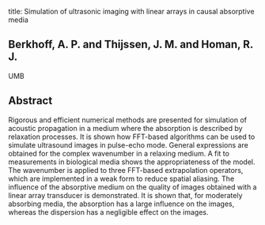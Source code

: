 title: Simulation of ultrasonic imaging with linear arrays in causal absorptive media

## Berkhoff, A. P. and Thijssen, J. M. and Homan, R. J.
UMB


## Abstract
Rigorous and efficient numerical methods are presented for simulation of acoustic propagation in a medium where the absorption is described by relaxation processes. It is shown how FFT-based algorithms can be used to simulate ultrasound images in pulse-echo mode. General expressions are obtained for the complex wavenumber in a relaxing medium. A fit to measurements in biological media shows the appropriateness of the model. The wavenumber is applied to three FFT-based extrapolation operators, which are implemented in a weak form to reduce spatial aliasing. The influence of the absorptive medium on the quality of images obtained with a linear array transducer is demonstrated. It is shown that, for moderately absorbing media, the absorption has a large influence on the images, whereas the dispersion has a negligible effect on the images.

